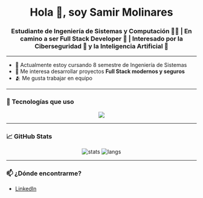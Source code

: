 <h1 align="center">Hola 👋, soy Samir Molinares</h1>
<h3 align="center">Estudiante de Ingeniería de Sistemas y Computación 👨‍💻 | En camino a ser Full Stack Developer 🚀 | Interesado por la Ciberseguridad 🔐 y la Inteligencia Artificial 🤖</h3>

---

- 🌱 Actualmente estoy cursando 8 semestre de Ingeniería de Sistemas
- 🔭 Me interesa desarrollar proyectos **Full Stack modernos y seguros**
- 🫂 Me gusta trabajar en equipo

---

### 🧰 Tecnologías que uso

<p align="center">
  <img src="https://skillicons.dev/icons?i=java,spring,mysql,mongodb,oracle,nodejs,js,html,css,react,docker,rabbitmq,git,gitlab" />
</p>

---

### 📈 GitHub Stats

<p align="center">
  <img src="https://github-readme-stats.vercel.app/api?username=Ronaldmolinares&show_icons=true&theme=tokyonight" alt="stats" />
  <img src="https://github-readme-stats.vercel.app/api/top-langs/?username=Ronaldmolinares&layout=compact&theme=tokyonight" alt="langs" />
</p>

---

### 📫 ¿Dónde encontrarme?

- [LinkedIn](https://www.linkedin.com/in/samir-molinares)
